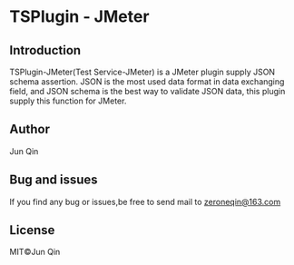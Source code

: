 # TSPlugin - JMeter

## Introduction
TSPlugin-JMeter(Test Service-JMeter) is a JMeter plugin supply JSON schema assertion. JSON is the most used data format in data exchanging field, and JSON schema is the best way to validate JSON data, this plugin supply this function for JMeter.
## Author
Jun Qin
## Bug and issues
If you find any bug or issues,be free to send mail to zeroneqin@163.com
## License
MIT©️Jun Qin